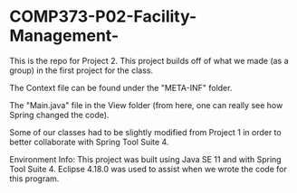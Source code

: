# COMP373-P02-Facility-Management-
This is the repo for Project 2. This project builds off of what we made (as a group) in 
the first project for the class.

The Context file can be found under the "META-INF" folder.

The "Main.java" file in the View folder (from here, one can really see how Spring changed
the code).

Some of our classes had to be slightly modified from Project 1 in order to better collaborate
with Spring Tool Suite 4.

Environment Info:
This project was built using Java SE 11 and with Spring Tool Suite 4. Eclipse 4.18.0 was used to assist when
we wrote the code for this program.
